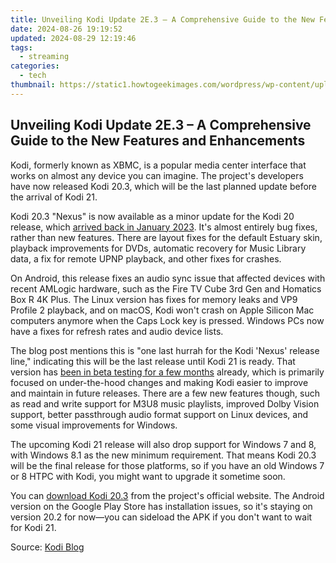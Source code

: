 ```yaml
---
title: Unveiling Kodi Update 2E.3 – A Comprehensive Guide to the New Features and Enhancements
date: 2024-08-26 19:19:52
updated: 2024-08-29 12:19:46
tags:
  - streaming
categories:
  - tech
thumbnail: https://static1.howtogeekimages.com/wordpress/wp-content/uploads/2024/01/kodi2.jpg
---
```


## Unveiling Kodi Update 2E.3 – A Comprehensive Guide to the New Features and Enhancements

Kodi, formerly known as XBMC, is a popular media center interface that works on almost any device you can imagine. The project's developers have now released Kodi 20.3, which will be the last planned update before the arrival of Kodi 21.

 Kodi 20.3 "Nexus" is now available as a minor update for the Kodi 20 release, which [arrived back in January 2023](https://facebook-video-content.techidaily.com/updated-2024-approved-how-to-thrive-after-facebooks-content-algorithm-overhaul/). It's almost entirely bug fixes, rather than new features. There are layout fixes for the default Estuary skin, playback improvements for DVDs, automatic recovery for Music Library data, a fix for remote UPNP playback, and other fixes for crashes.

 On Android, this release fixes an audio sync issue that affected devices with recent AMLogic hardware, such as the Fire TV Cube 3rd Gen and Homatics Box R 4K Plus. The Linux version has fixes for memory leaks and VP9 Profile 2 playback, and on macOS, Kodi won't crash on Apple Silicon Mac computers anymore when the Caps Lock key is pressed. Windows PCs now have a fixes for refresh rates and audio device lists.

 The blog post mentions this is "one last hurrah for the Kodi 'Nexus' release line," indicating this will be the last release until Kodi 21 is ready. That version has [been in beta testing for a few months](https://win-able.techidaily.com/fixing-your-account-after-being-hit-by-the-newest-dota-2-cheat-detector/) already, which is primarily focused on under-the-hood changes and making Kodi easier to improve and maintain in future releases. There are a few new features though, such as read and write support for M3U8 music playlists, improved Dolby Vision support, better passthrough audio format support on Linux devices, and some visual improvements for Windows.

 The upcoming Kodi 21 release will also drop support for Windows 7 and 8, with Windows 8.1 as the new minimum requirement. That means Kodi 20.3 will be the final release for those platforms, so if you have an old Windows 7 or 8 HTPC with Kodi, you might want to upgrade it sometime soon.

 You can [download Kodi 20.3](https://kodi.tv/download/) from the project's official website. The Android version on the Google Play Store has installation issues, so it's staying on version 20.2 for now—you can sideload the APK if you don't want to wait for Kodi 21.

 Source: [Kodi Blog](https://kodi.tv/article/kodi-20-3-nexus-release/)

<ins class="adsbygoogle"
     style="display:block"
     data-ad-format="autorelaxed"
     data-ad-client="ca-pub-7571918770474297"
     data-ad-slot="1223367746"></ins>



<ins class="adsbygoogle"
     style="display:block"
     data-ad-client="ca-pub-7571918770474297"
     data-ad-slot="8358498916"
     data-ad-format="auto"
     data-full-width-responsive="true"></ins>
